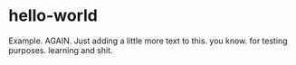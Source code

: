 # hello-world
Example. AGAIN.
Just adding a little more text to this. you know. for testing purposes. learning and shit.
